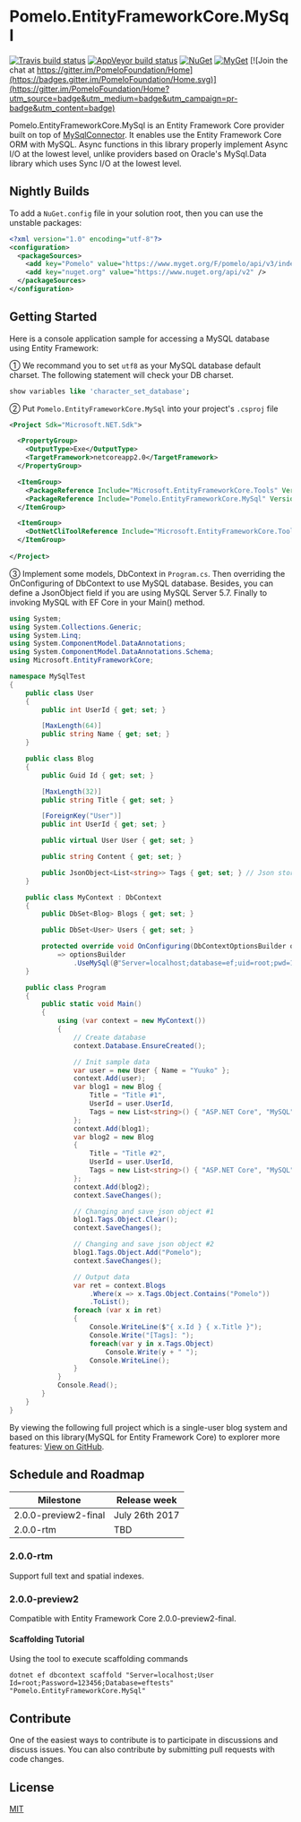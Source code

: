 # Pomelo.EntityFrameworkCore.MySql

[![Travis build status](https://img.shields.io/travis/PomeloFoundation/Pomelo.EntityFrameworkCore.MySql.svg?label=travis-ci&branch=master&style=flat-square)](https://travis-ci.org/PomeloFoundation/Pomelo.EntityFrameworkCore.MySql)
[![AppVeyor build status](https://img.shields.io/appveyor/ci/Kagamine/Pomelo-EntityFrameworkCore-MySql/master.svg?label=appveyor&style=flat-square)](https://ci.appveyor.com/project/Kagamine/pomelo-entityframeworkcore-mysql/branch/master) [![NuGet](https://img.shields.io/nuget/v/Pomelo.EntityFrameworkCore.MySql.svg?style=flat-square&label=nuget)](https://www.nuget.org/packages/Pomelo.EntityFrameworkCore.MySql/) [![MyGet](https://img.shields.io/myget/pomelo/vpre/Pomelo.EntityFrameworkCore.MySql.svg?style=flat-square&label=myget)](https://www.myget.org/Package/Details/pomelo?packageType=nuget&packageId=Pomelo.EntityFrameworkCore.MySql) [![Join the chat at https://gitter.im/PomeloFoundation/Home](https://badges.gitter.im/PomeloFoundation/Home.svg)](https://gitter.im/PomeloFoundation/Home?utm_source=badge&utm_medium=badge&utm_campaign=pr-badge&utm_content=badge)

Pomelo.EntityFrameworkCore.MySql is an Entity Framework Core provider built on top of [MySqlConnector](https://github.com/mysql-net/MySqlConnector). It enables use the Entity Framework Core ORM with MySQL.  Async functions in this library properly implement Async I/O at the lowest level, unlike providers based on Oracle's MySql.Data library which uses Sync I/O at the lowest level.

## Nightly Builds

To add a `NuGet.config` file in your solution root, then you can use the unstable packages:

```xml
<?xml version="1.0" encoding="utf-8"?>
<configuration>
  <packageSources>
    <add key="Pomelo" value="https://www.myget.org/F/pomelo/api/v3/index.json" />
    <add key="nuget.org" value="https://www.nuget.org/api/v2" />
  </packageSources>
</configuration>
```

## Getting Started

Here is a console application sample for accessing a MySQL database using Entity Framework:

① We recommand you to set `utf8` as your MySQL database default charset. The following statement will check your DB charset.
```sql
show variables like 'character_set_database';
```

② Put `Pomelo.EntityFrameworkCore.MySql` into your project's `.csproj` file
```xml
<Project Sdk="Microsoft.NET.Sdk">

  <PropertyGroup>
    <OutputType>Exe</OutputType>
    <TargetFramework>netcoreapp2.0</TargetFramework>
  </PropertyGroup>

  <ItemGroup>
    <PackageReference Include="Microsoft.EntityFrameworkCore.Tools" Version="2.0.0-rc-*" />
    <PackageReference Include="Pomelo.EntityFrameworkCore.MySql" Version="2.0.0-rc-*" />
  </ItemGroup>

  <ItemGroup>
    <DotNetCliToolReference Include="Microsoft.EntityFrameworkCore.Tools.DotNet" Version="2.0.0" />
  </ItemGroup>
  
</Project>
```

③ Implement some models, DbContext in `Program.cs`. Then overriding the OnConfiguring of DbContext to use MySQL database. Besides, you can define a JsonObject<T> field if you are using MySQL Server 5.7. Finally to invoking MySQL with EF Core in your Main() method.

```C#
using System;
using System.Collections.Generic;
using System.Linq;
using System.ComponentModel.DataAnnotations;
using System.ComponentModel.DataAnnotations.Schema;
using Microsoft.EntityFrameworkCore;

namespace MySqlTest
{
    public class User
    {
        public int UserId { get; set; }

        [MaxLength(64)]
        public string Name { get; set; }
    }

    public class Blog
    {
        public Guid Id { get; set; }

        [MaxLength(32)]
        public string Title { get; set; }

        [ForeignKey("User")]
        public int UserId { get; set; }

        public virtual User User { get; set; }

        public string Content { get; set; }

        public JsonObject<List<string>> Tags { get; set; } // Json storage (MySQL 5.7 only)
    }

    public class MyContext : DbContext
    {
        public DbSet<Blog> Blogs { get; set; }

        public DbSet<User> Users { get; set; }

        protected override void OnConfiguring(DbContextOptionsBuilder optionsBuilder)
            => optionsBuilder
                .UseMySql(@"Server=localhost;database=ef;uid=root;pwd=123456;");
    }

    public class Program
    {
        public static void Main()
        {
            using (var context = new MyContext())
            {
                // Create database
                context.Database.EnsureCreated();

                // Init sample data
                var user = new User { Name = "Yuuko" };
                context.Add(user);
                var blog1 = new Blog {
                    Title = "Title #1",
                    UserId = user.UserId,
                    Tags = new List<string>() { "ASP.NET Core", "MySQL", "Pomelo" }
                };
                context.Add(blog1);
                var blog2 = new Blog
                {
                    Title = "Title #2",
                    UserId = user.UserId,
                    Tags = new List<string>() { "ASP.NET Core", "MySQL" }
                };
                context.Add(blog2);
                context.SaveChanges();

                // Changing and save json object #1
                blog1.Tags.Object.Clear();
                context.SaveChanges();

                // Changing and save json object #2
                blog1.Tags.Object.Add("Pomelo");
                context.SaveChanges();

                // Output data
                var ret = context.Blogs
                    .Where(x => x.Tags.Object.Contains("Pomelo"))
                    .ToList();
                foreach (var x in ret)
                {
                    Console.WriteLine($"{ x.Id } { x.Title }");
                    Console.Write("[Tags]: ");
                    foreach(var y in x.Tags.Object)
                        Console.Write(y + " ");
                    Console.WriteLine();
                }
            }
            Console.Read();
        }
    }
}
```

By viewing the following full project which is a single-user blog system and based on this library(MySQL for Entity Framework Core) to explorer more features: [View on GitHub](https://github.com/kagamine/yuukoblog-netcore-mysql).

## Schedule and Roadmap

Milestone | Release week
----------|-------------
2.0.0-preview2-final     | July 26th 2017
2.0.0-rtm     | TBD

### 2.0.0-rtm

Support full text and spatial indexes.

### 2.0.0-preview2

Compatible with Entity Framework Core 2.0.0-preview2-final.

#### Scaffolding Tutorial

Using the tool to execute scaffolding commands
```
dotnet ef dbcontext scaffold "Server=localhost;User Id=root;Password=123456;Database=eftests" "Pomelo.EntityFrameworkCore.MySql"
```

## Contribute

One of the easiest ways to contribute is to participate in discussions and discuss issues. You can also contribute by submitting pull requests with code changes.

## License

[MIT](https://github.com/PomeloFoundation/Pomelo.EntityFrameworkCore.MySql/blob/master/LICENSE)
